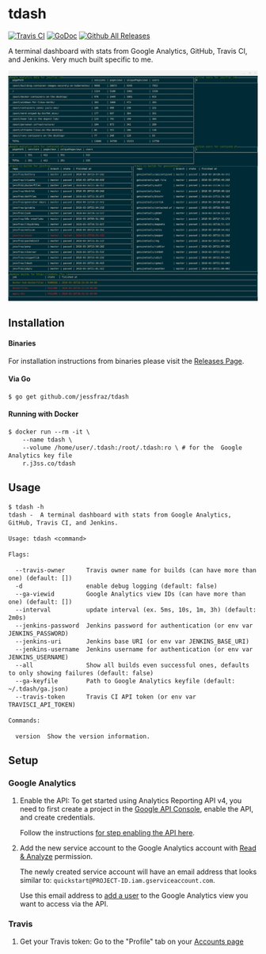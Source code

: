 # tdash

[![Travis CI](https://img.shields.io/travis/jessfraz/tdash.svg?style=for-the-badge)](https://travis-ci.org/jessfraz/tdash)
[![GoDoc](https://img.shields.io/badge/godoc-reference-5272B4.svg?style=for-the-badge)](https://godoc.org/github.com/jessfraz/tdash)
[![Github All Releases](https://img.shields.io/github/downloads/jessfraz/tdash/total.svg?style=for-the-badge)](https://github.com/jessfraz/tdash/releases)

A terminal dashboard with stats from Google Analytics, GitHub, Travis CI, and Jenkins. Very much built specific to me.

![term.png](term.png)

## Installation

#### Binaries

For installation instructions from binaries please visit the [Releases Page](https://github.com/jessfraz/tdash/releases).

#### Via Go

```console
$ go get github.com/jessfraz/tdash
```

#### Running with Docker

```console
$ docker run --rm -it \
    --name tdash \
    --volume /home/user/.tdash:/root/.tdash:ro \ # for the  Google Analytics key file
    r.j3ss.co/tdash
```

## Usage

```conosle
$ tdash -h
tdash -  A terminal dashboard with stats from Google Analytics, GitHub, Travis CI, and Jenkins.

Usage: tdash <command>

Flags:

  --travis-owner      Travis owner name for builds (can have more than one) (default: [])
  -d                  enable debug logging (default: false)
  --ga-viewid         Google Analytics view IDs (can have more than one) (default: [])
  --interval          update interval (ex. 5ms, 10s, 1m, 3h) (default: 2m0s)
  --jenkins-password  Jenkins password for authentication (or env var JENKINS_PASSWORD)
  --jenkins-uri       Jenkins base URI (or env var JENKINS_BASE_URI)
  --jenkins-username  Jenkins username for authentication (or env var JENKINS_USERNAME)
  --all               Show all builds even successful ones, defaults to only showing failures (default: false)
  --ga-keyfile        Path to Google Analytics keyfile (default: ~/.tdash/ga.json)
  --travis-token      Travis CI API token (or env var TRAVISCI_API_TOKEN)

Commands:

  version  Show the version information.
```

## Setup

### Google Analytics

1. Enable the API: To get started using Analytics Reporting API v4, you need to 
    first create a project in the 
    [Google API Console](https://console.developers.google.com),
    enable the API, and create credentials.

    Follow the instructions 
    [for step enabling the API here](https://developers.google.com/anaytics/devguides/reporting/core/v4/quickstart/service-java).

2. Add the new service account to the Google Analytics account with 
    [Read & Analyze](https://support.google.com/analytics/answer/2884495) 
    permission.

    The newly created service account will have an email address that looks
    similar to: `quickstart@PROJECT-ID.iam.gserviceaccount.com`.

    Use this email address to 
    [add a user](https://support.google.com/analytics/answer/1009702) to the 
    Google Analytics view you want to access via the API. 

### Travis

1. Get your Travis token: Go to the "Profile" tab on your 
	[Accounts page](https://travis-ci.org/profile)
